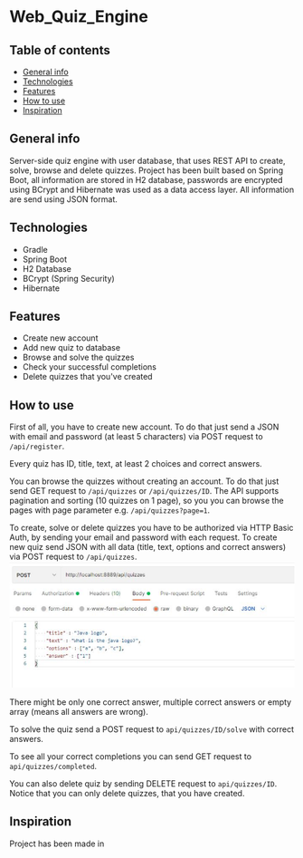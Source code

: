 # Web_Quiz_Engine
## Table of contents
* [General info](#general-info)
* [Technologies](#technologies)
* [Features](#features)
* [How to use](#how-to-use)
* [Inspiration](#inspiration)
## General info
Server-side quiz engine with user database, that uses REST API to create, solve, browse and delete quizzes. Project has been built based on Spring Boot, all information are stored in H2 database, passwords are encrypted using BCrypt and Hibernate was used as a data access layer. All information are send using JSON format.
## Technologies
* Gradle
* Spring Boot
* H2 Database
* BCrypt (Spring Security)
* Hibernate
## Features
- Create new account
- Add new quiz to database
- Browse and solve the quizzes
- Check your successful completions
- Delete quizzes that you've created
## How to use
First of all, you have to create new account. To do that just send a JSON with email and password (at least 5 characters) via POST request to `/api/register`.

Every quiz has ID, title, text, at least 2 choices and correct answers.

You can browse the quizzes without creating an account. To do that just send GET request to `/api/quizzes` or `/api/quizzes/ID`. The API supports pagination and sorting (10 quizzes on 1 page), so you you can browse the pages with page parameter e.g. `/api/quizzes?page=1`.

To create, solve or delete quizzes you have to be authorized via HTTP Basic Auth, by sending your email and password with each request. To create new quiz send JSON with all data (title, text, options and correct answers) via POST request to `/api/quizzes`. 
![POST example](./images/post.jpg)

There might be only one correct answer, multiple correct answers or empty array (means all answers are wrong).

To solve the quiz send a POST request to `api/quizzes/ID/solve` with correct answers. 

To see all your correct completions you can send GET request to `api/quizzes/completed`.

You can also delete quiz by sending DELETE request to `api/quizzes/ID`. Notice that you can only delete quizzes, that you have created.

## Inspiration
Project has been made in 
